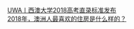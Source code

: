   
[UWA丨西澳大学2018高考直录标准发布](http://www.dianyue.me/archives/062/8u6ykj4kzxkpv7l0/)  
[2018年，澳洲人最喜欢的住房是什么样的？](http://www.dianyue.me/archives/175/l704qjd4d3xo3wkj/)
